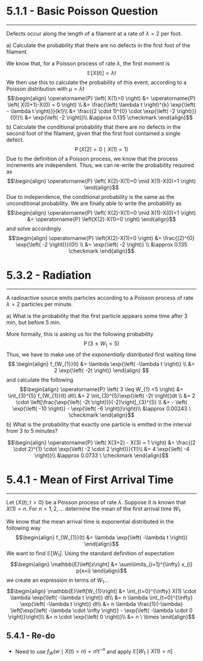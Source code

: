 # 5.1.1 - Basic Poisson Question
----
Defects occur along the length of a filament at a rate of $\lambda=2$ per foot. 

a) Calculate the probability that there are no defects in the first foot of the filament.

We know that, for a Poisson process of rate $\lambda$, the first moment is 
$$\mathbb{E}\left[X(t)\right] = \lambda t$$
We then use this to calculate the probability of this event, according to a Poisson distribution with $\mu=\lambda t$
$$\begin{align}
\operatorname{P} \left( X(1)=0 \right) &= \operatorname{P} \left( X(0+1)-X(0) = 0 \right) \\
&= \frac{\left( \lambda t \right)^{k} \exp{\left( - \lambda t \right)}}{k!}\\
&= \frac{(2 \cdot 1)^{0} \cdot \exp{\left( -2 \right)}}{0!}\\
&= \exp{\left( -2 \right)}\\
&\approx 0.135 \checkmark
\end{align}$$
b) Calculate the conditional probability that there are no defects in the second foot of the filament, given that the first foot contained a single defect.
$$\operatorname{P} \left( X(2)=0 \mid X(1)=1 \right)$$
Due to the definition of a Poisson process, we know that the process increments are independent. Thus, we can re-write the probability required as 
$$\begin{align}
\operatorname{P} \left( X(2)-X(1)=0 \mid X(1)-X(0)=1 \right)
\end{align}$$
Due to independence, the conditional probability is the same as the unconditional probability. We are finally able to write the probability as
$$\begin{align}
\operatorname{P} \left( X(2)-X(1)=0 \mid X(1)-X(0)=1 \right) &= \operatorname{P} \left(X(2)-X(1)=0  \right)
\end{align}$$
and solve accordingly
$$\begin{align}
\operatorname{P} \left(X(2)-X(1)=0  \right)  &= \frac{(2)^{0} \exp{\left( -2 \right)}}{0!} \\
&= \exp{\left( -2 \right)} \\
&\approx 0.135 \checkmark
\end{align}$$
# 5.3.2 - Radiation
-----
A radioactive source emits particles according to a Poisson process of rate $\lambda=2$ particles per minute.

a) What is the probability that the first particle appears some time after $3$ min, but before $5$ min.

More formally, this is asking us for the following probability
$$\operatorname{P} \left( 3 \leq W_{1} <5 \right)$$
Thus, we have to make use of the *exponentially distributed* first waiting time
$$
\begin{align}
f_{W_{1}}(t) &=  \lambda \exp{\left( -\lambda t \right)} \\
&= 2 \exp{\left( -2t \right)}
\end{align}
$$
and calculate the following 
$$\begin{align}
\operatorname{P} \left( 3 \leq W_{1} <5 \right) &= \int_{3}^{5} f_{W_{1}}(t) dt\\
&= 2 \int_{3}^{5}\exp{\left( -2t \right)}dt \\
&= 2 \cdot \left[\frac{\exp{\left( -2t \right)}}{-2}\right]_{3}^{5} \\
&= - \left( \exp{\left( -10 \right)} - \exp{\left( -6 \right)}\right)\\
&\approx 0.00243 \ \checkmark
\end{align}$$
b) What is the probability that exactly one particle is emitted in the interval from $3$ to $5$ minutes?

$$\begin{align}
\operatorname{P} \left( X(3+2) - X(3) = 1 \right) &= \frac{(2 \cdot 2)^{1} \cdot \exp{\left( -2 \cdot 2 \right)}}{1!}\\
&= 4 \exp{\left( -4 \right)}\\
&\approx 0.0733 \ \checkmark
\end{align}$$
# 5.4.1 - Mean of First Arrival Time
----
Let $\left\{ X(t); t>0 \right\}$ be a Poisson process of rate $\lambda$. Suppose it is known that $X(1)=n$. For $n=1,2,\dots$ determine the mean of the first arrival time $W_{1}$.

We know that the mean arrival time is exponential distributed in the following way
$$\begin{align}
f_{W_{1}}(t) &= \lambda \exp{\left( -\lambda t \right)}
\end{align}$$
We want to find $\mathbb{E}\left[W_{1}\right]$. Using the standard definition of expectation
$$\begin{align}
\mathbb{E}\left[x\right] &= \sum\limits_{i=1}^{\infty} x_{i} p(x=i)
\end{align}$$
we create an expression in terms of $W_{1}...$
$$\begin{align}
\mathbb{E}\left[W_{1}\right] &= \int_{t=0}^{\infty} X(1) \cdot \lambda \exp{\left( -\lambda t \right)} dt\\
&= n \lambda \int_{t=0}^{\infty} \exp{\left( -\lambda t \right)} dt\\
&= n  \lambda \frac{1}{-\lambda} \left[\exp{\left( -\lambda \cdot \infty \right)} - \exp{\left( -\lambda \cdot 0 \right)}\right]\\
&= n \cdot \exp{\left( 0 \right)}\\
&= n \ \times 
\end{align}$$
## 5.4.1 - Re-do
- Need to use $f_{W} \left( w \mid X(t)=n \right)=n! t^{-n}$ and apply $\mathbb{E}\left[W_{1} \mid X(1)=n\right]$
